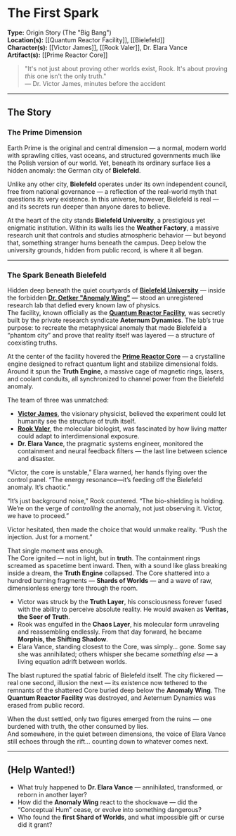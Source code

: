 # The First Spark

**Type:** Origin Story (The "Big Bang")  
**Location(s):** [[Quantum Reactor Facility]], [[Bielefeld]]  
**Character(s):** [[Victor James]], [[Rook Valer]], Dr. Elara Vance  
**Artifact(s):** [[Prime Reactor Core]]

> "It's not just about proving other worlds exist, Rook. It's about proving *this* one isn't the only truth."  
> — Dr. Victor James, minutes before the accident

---

## The Story

### The Prime Dimension

Earth Prime is the original and central dimension — a normal, modern world with sprawling cities, vast oceans, and structured governments much like the Polish version of our world. Yet, beneath its ordinary surface lies a hidden anomaly: the German city of **Bielefeld**.  

Unlike any other city, **Bielefeld** operates under its own independent council, free from national governance — a reflection of the real-world myth that questions its very existence. In this universe, however, Bielefeld is real — and its secrets run deeper than anyone dares to believe.

At the heart of the city stands **Bielefeld University**, a prestigious yet enigmatic institution. Within its walls lies the **Weather Factory**, a massive research unit that controls and studies atmospheric behavior — but beyond that, something stranger hums beneath the campus. Deep below the university grounds, hidden from public record, is where it all began.

---

### The Spark Beneath Bielefeld

Hidden deep beneath the quiet courtyards of **[Bielefeld University](/lore/canon/locations/bielefeld.md)** — inside the forbidden **[Dr. Oetker "Anomaly Wing"](/lore/canon/locations/dr-oetker-anomaly-wing.md)** — stood an unregistered research lab that defied every known law of physics.  
The facility, known officially as the **[Quantum Reactor Facility](/lore/canon/locations/quantum-reactor-facility.md)**, was secretly built by the private research syndicate **Aeternum Dynamics**. The lab’s true purpose: to recreate the metaphysical anomaly that made Bielefeld a “phantom city” and prove that reality itself was layered — a structure of coexisting truths.

At the center of the facility hovered the **[Prime Reactor Core](/lore/canon/artifacts/prime-reactor-core.md)** — a crystalline engine designed to refract quantum light and stabilize dimensional folds. Around it spun the **Truth Engine**, a massive cage of magnetic rings, lasers, and coolant conduits, all synchronized to channel power from the Bielefeld anomaly.

The team of three was unmatched:
- **[Victor James](/lore/canon/characters/victor-james.md)**, the visionary physicist, believed the experiment could let humanity see the structure of truth itself.  
- **[Rook Valer](/lore/canon/characters/rook-valer.md)**, the molecular biologist, was fascinated by how living matter could adapt to interdimensional exposure.  
- **Dr. Elara Vance**, the pragmatic systems engineer, monitored the containment and neural feedback filters — the last line between science and disaster.

“Victor, the core is unstable,” Elara warned, her hands flying over the control panel. “The energy resonance—it’s feeding off the Bielefeld anomaly. It’s chaotic.”

“It’s just background noise,” Rook countered. “The bio-shielding is holding. We’re on the verge of *controlling* the anomaly, not just observing it. Victor, we have to proceed.”

Victor hesitated, then made the choice that would unmake reality. “Push the injection. Just for a moment.”

That single moment was enough.  
The Core ignited — not in light, but in **truth**. The containment rings screamed as spacetime bent inward. Then, with a sound like glass breaking inside a dream, the **Truth Engine** collapsed. The Core shattered into a hundred burning fragments — **Shards of Worlds** — and a wave of raw, dimensionless energy tore through the room.

- Victor was struck by the **Truth Layer**, his consciousness forever fused with the ability to perceive absolute reality. He would awaken as **Veritas, the Seer of Truth**.  
- Rook was engulfed in the **Chaos Layer**, his molecular form unraveling and reassembling endlessly. From that day forward, he became **Morphis, the Shifting Shadow**.  
- Elara Vance, standing closest to the Core, was simply… gone. Some say she was annihilated; others whisper she became *something else* — a living equation adrift between worlds.

The blast ruptured the spatial fabric of Bielefeld itself. The city flickered — real one second, illusion the next — its existence now tethered to the remnants of the shattered Core buried deep below the **Anomaly Wing**. The **Quantum Reactor Facility** was destroyed, and Aeternum Dynamics was erased from public record.

When the dust settled, only two figures emerged from the ruins — one burdened with truth, the other consumed by lies.  
And somewhere, in the quiet between dimensions, the voice of Elara Vance still echoes through the rift… counting down to whatever comes next.

---

## (Help Wanted!)
* What truly happened to **Dr. Elara Vance** — annihilated, transformed, or reborn in another layer?  
* How did the **Anomaly Wing** react to the shockwave — did the “Conceptual Hum” cease, or evolve into something dangerous?  
* Who found the **first Shard of Worlds**, and what impossible gift or curse did it grant?

